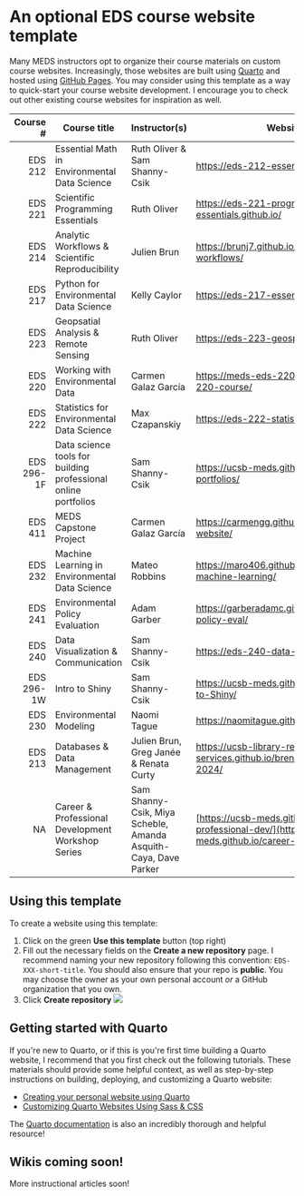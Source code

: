 # An optional EDS course website template

Many MEDS instructors opt to organize their course materials on custom course websites. Increasingly, those websites are built using [Quarto](https://quarto.org/) and hosted using [GitHub Pages](https://docs.github.com/en/pages). You may consider using this template as a way to quick-start your course website development. I encourage you to check out other existing course websites for inspiration as well.

|   Course # | Course title                                                   | Instructor(s)                          | Website URL                                            |
|-----------:|----------------------------------------------------------------|----------------------------------------|--------------------------------------------------------|
| EDS 212    | Essential Math in Environmental Data Science                   | Ruth Oliver & Sam Shanny-Csik          | https://eds-212-essential-math.github.io/              |
| EDS 221    | Scientific Programming Essentials                              | Ruth Oliver                            | https://eds-221-programming-essentials.github.io/      |
| EDS 214    | Analytic Workflows & Scientific Reproducibility                | Julien Brun                            | https://brunj7.github.io/EDS-214-analytical-workflows/ |
| EDS 217    | Python for Environmental Data Science                          | Kelly Caylor                           | https://eds-217-essential-python.github.io/            |
| EDS 223    | Geopsatial Analysis & Remote Sensing                           | Ruth Oliver                            | https://eds-223-geospatial.github.io/                  |
| EDS 220    | Working with Environmental Data                                | Carmen Galaz García                    | https://meds-eds-220.github.io/MEDS-eds-220-course/    |
| EDS 222    | Statistics for Environmental Data Science                      | Max Czapanskiy                         | https://eds-222-statistics.github.io/                  |
| EDS 296-1F | Data science tools for building professional online portfolios | Sam Shanny-Csik                        | https://ucsb-meds.github.io/EDS-296-DS-portfolios/     |
| EDS 411    | MEDS Capstone Project                                          | Carmen Galaz García                    | https://carmengg.github.io/eds-411-website/            |
| EDS 232    | Machine Learning in Environmental Data Science                 | Mateo Robbins                          | https://maro406.github.io/eds-232-machine-learning/    |
| EDS 241    | Environmental Policy Evaluation                                | Adam Garber                            | https://garberadamc.github.io/eds241-policy-eval/      |
| EDS 240    | Data Visualization & Communication                             | Sam Shanny-Csik                        | https://eds-240-data-viz.github.io/                    |
| EDS 296-1W | Intro to Shiny                                                 | Sam Shanny-Csik                        | https://ucsb-meds.github.io/EDS-296-Intro-to-Shiny/    |
| EDS 230    | Environmental Modeling                                         | Naomi Tague                            | https://naomitague.github.io/ESM232_course/            |
| EDS 213    | Databases & Data Management                                    | Julien Brun, Greg Janée & Renata Curty | https://ucsb-library-research-data-services.github.io/bren-meds213-spring-2024/ |
| NA         | Career & Professional Development Workshop Series              | Sam Shanny-Csik, Miya Scheble, Amanda Asquith-Caya, Dave Parker | [https://ucsb-meds.github.io/career-professional-dev/](https://ucsb-meds.github.io/career-professional-dev/) |

## Using this template

To create a website using this template:

1. Click on the green **Use this template** button (top right)
2. Fill out the necessary fields on the **Create a new repository** page. I recommend naming your new repository following this convention: `EDS-XXX-short-title`. You should also ensure that your repo is **public**. You may choose the owner as your own personal account *or* a GitHub organization that you own.
3. Click **Create repository**
![](https://github.com/user-attachments/assets/0ab4c633-2cbe-495a-b497-9dacd65efcb7)

## Getting started with Quarto

If you're new to Quarto, or if this is you're first time building a Quarto website, I recommend that you first check out the following tutorials. These materials should provide some helpful context, as well as step-by-step instructions on building, deploying, and customizing a Quarto website:

- [Creating your personal website using Quarto](https://ucsb-meds.github.io/creating-quarto-websites/)
- [Customizing Quarto Websites Using Sass & CSS](https://ucsb-meds.github.io/customizing-quarto-websites/#/title-slide)

The [Quarto documentation](https://quarto.org/) is also an incredibly thorough and helpful resource!

## Wikis coming soon!

More instructional articles soon!
